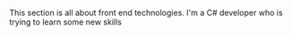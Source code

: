 This section is all about front end technologies. I'm a C# developer who is trying to learn some new skills


